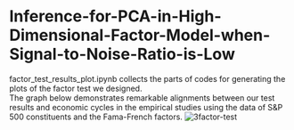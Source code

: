 # Inference-for-PCA-in-High-Dimensional-Factor-Model-when-Signal-to-Noise-Ratio-is-Low
factor_test_results_plot.ipynb collects the parts of codes for generating the plots of the factor test we designed.\
The graph below demonstrates remarkable alignments between our test results and economic cycles in the empirical studies using the data
of S&P 500 constituents and the Fama-French factors.
![3factor-test](https://github.com/zyh-pku/Inference-for-PCA-in-High-Dimensional-Factor-Model-when-Signal-to-Noise-Ratio-is-Low/assets/145367171/977cb86d-f618-4ee8-9def-7e17fbc65a7c)
